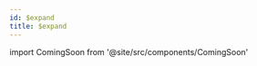 ```yaml
---
id: $expand
title: $expand 
---
```


import ComingSoon from '@site/src/components/ComingSoon'

<ComingSoon/>